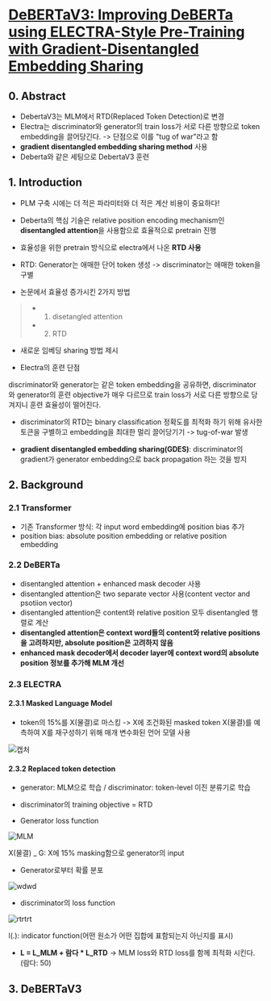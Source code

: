 # [DeBERTaV3: Improving DeBERTa using ELECTRA-Style Pre-Training with Gradient-Disentangled Embedding Sharing](https://arxiv.org/abs/2111.09543)


## 0. Abstract

* DebertaV3는 MLM에서 RTD(Replaced Token Detection)로 변경
* Electra는 discriminator와 generator의 train loss가 서로 다른 방향으로 token embedding을 끌어당긴다. -> 단점으로 이를 "tug of war"라고 함
* **gradient disentangled embedding sharing method** 사용
* Deberta와 같은 세팅으로 DebertaV3 훈련


## 1. Introduction

* PLM 구축 시에는 더 적은 파라미터와 더 적은 계산 비용이 중요하다!
* Deberta의 핵심 기술은 relative position encoding mechanism인 **disentangled attention**을 사용함으로 효율적으로 pretrain 진행
* 효율성을 위한 pretrain 방식으로 electra에서 나온 **RTD 사용**

* RTD: Generator는 애매한 단어 token 생성 -> discriminator는 애매한 token을 구별

* 논문에서 효율성 증가시킨 2가지 방법
> * 1. disetangled attention
> * 2. RTD

* 새로운 임베딩 sharing 방법 제시

* Electra의 훈련 단점

discriminator와 generator는 같은 token embedding을 공유하면, discriminator와 generator의 훈련 objective가 매우 다르므로 train loss가 서로 다른 방향으로 당겨지니 훈련 효율성이 떨어진다.

* discriminator의 RTD는 binary classification 정확도를 최적화 하기 위해 유사한 토큰을 구별하고 embedding을 최대한 멀리 끌어당기기 -> tug-of-war 발생

* **gradient disentangled embedding sharing(GDES)**: discriminator의 gradient가 generator embedding으로 back propagation 하는 것을 방지

## 2. Background

### 2.1 Transformer

* 기존 Transformer 방식: 각 input word embedding에 position bias 추가
* position bias: absolute position embedding or relative position embedding

### 2.2 DeBERTa

* disentangled attention + enhanced mask decoder 사용
* disentangled attention은 two separate vector 사용(content vector and psotiion vector)
* disentangled attention은 content와 relative position 모두 disentangled 행렬로 계산
* **disentangled attention은 context word들의 content와 relative positions을 고려하지만, absolute position은 고려하지 않음**
* **enhanced mask decoder에서 decoder layer에 context word의 absolute position 정보를 추가해 MLM 개선**

### 2.3 ELECTRA

#### 2.3.1 Masked Language Model

* token의 15%를 X(물결)로 마스킹 -> X에 조건화된 masked token X(물결)를 예측하여 X를 재구성하기 위해 매개 변수화된 언어 모델 사용

![캡처](https://user-images.githubusercontent.com/59636424/182983949-897f9d8e-d331-43ff-b0e3-0b60bbf54521.PNG)

#### 2.3.2 Replaced token detection

* generator: MLM으로 학습 / discriminator: token-level 이진 분류기로 학습

* discriminator의 training objective = RTD
* Generator loss function

![MLM](https://user-images.githubusercontent.com/59636424/182984779-ac98e863-3ada-4bdf-a6c2-dcb705ed42a3.PNG)

X(물결) _ G: X에 15% masking함으로 generator의 input

* Generator로부터 확률 분포

![wdwd](https://user-images.githubusercontent.com/59636424/182985025-d88a57de-25f0-4e7e-b510-0dbfb373a2ca.PNG)

* discriminator의 loss function

![rtrtrt](https://user-images.githubusercontent.com/59636424/182985089-d438d4b3-1504-4a25-9552-66caf713e692.PNG)

l(.): indicator function(어떤 원소가 어떤 집합에 표함되는지 아닌지를 표시)

* **L = L_MLM + 람다 * L_RTD** -> MLM loss와 RTD loss를 함께 최적화 시킨다. (람다: 50)

## 3. DeBERTaV3










